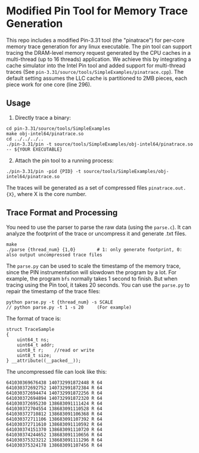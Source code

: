 # Modified Pin Tool for Memory Trace Generation
This repo includes a modified Pin-3.31 tool (the "pinatrace") for per-core memory trace generation for any linux executable. The pin tool can support tracing the DRAM-level memory request generated by the CPU caches in a multi-thread (up to 16 threads) application. We achieve this by integrating a cache simulator into the Intel Pin tool and added support for multi-thread traces (See `pin-3.31/source/tools/SimpleExamples/pinatrace.cpp`).
The default setting assumes the LLC cache is partitioned to 2MB pieces, each piece work for one core (line 296).

## Usage
1. Directly trace a binary:
```
cd pin-3.31/source/tools/SimpleExamples 
make obj-intel64/pinatrace.so
cd ../../../..
./pin-3.31/pin -t source/tools/SimpleExamples/obj-intel64/pinatrace.so -- ${YOUR EXECUTABLE}
```

2. Attach the pin tool to a running process:

```
./pin-3.31/pin -pid {PID} -t source/tools/SimpleExamples/obj-intel64/pinatrace.so
```

The traces will be generated as a set of compressed files `pinatrace.out.{X}`, where X is the core number.


## Trace Format and Processing
You need to use the parser to parse the raw data (using the `parse.c`). It can analyze the footprint of the trace or uncompress it and generate .txt files.

```
make
./parse {thread_num} {1,0}        # 1: only generate footprint, 0: also output uncompressed trace files
```

The `parse.py` can be used to scale the timestamp of the memory trace, since the PIN instrumentation will slowdown the program by a lot. For example, the program `bfs`  normally takes 1 second to finish. But when tracing using the Pin tool, it takes 20 seconds. You can use the `parse.py` to repair the timestamp of the trace files:

```
python parse.py -t {thread_num} -s SCALE
// python parse.py -t 1 -s 20     (For example)
```


The format of trace is:
```
struct TraceSample
{
    uint64_t ns;
    uint64_t addr;
    uint8_t r;    //read or write
    uint8_t size;
} __attribute((__packed__));
```

The uncompressed file can look like this:

```
641030369676438 140732991872448 R 64
641030372692752 140732991872384 R 64
641030372694474 140732991872256 R 64
641030372694894 140732991872320 R 64
641030372695230 138683091111424 R 64
641030372704554 138683091110528 R 64
641030372710812 138683091106368 R 64
641030372711106 138683091107392 R 64
641030372711610 138683091110592 R 64
641030374151370 138683091110720 R 64
641030374244652 138683091110656 R 64
641030375323212 138683091111296 R 64
641030375324178 138683091107456 R 64
```